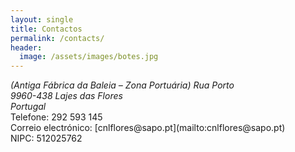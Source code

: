 ```yaml
---
layout: single
title: Contactos
permalink: /contacts/
header:
  image: /assets/images/botes.jpg
---
```


<address>
  (Antiga Fábrica da Baleia – Zona Portuária)
  Rua Porto<br/>
  9960-438 Lajes das Flores<br/>
  Portugal<br/>
</address>
Telefone: 292 593 145<br/>
Correio electrónico: [cnlflores@sapo.pt](mailto:cnlflores@sapo.pt)<br/>
NIPC: 512025762
